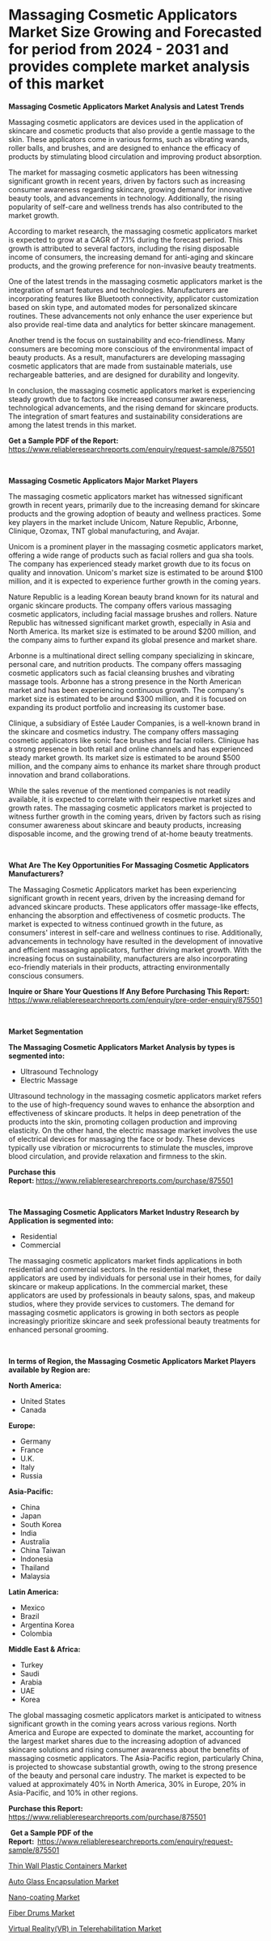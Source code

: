 <p><h1>Massaging Cosmetic Applicators Market Size Growing and Forecasted for period from 2024 - 2031 and provides complete market analysis of this market</h1></p><p><strong>Massaging Cosmetic Applicators Market Analysis and Latest Trends</strong></p>
<p><p>Massaging cosmetic applicators are devices used in the application of skincare and cosmetic products that also provide a gentle massage to the skin. These applicators come in various forms, such as vibrating wands, roller balls, and brushes, and are designed to enhance the efficacy of products by stimulating blood circulation and improving product absorption.</p><p>The market for massaging cosmetic applicators has been witnessing significant growth in recent years, driven by factors such as increasing consumer awareness regarding skincare, growing demand for innovative beauty tools, and advancements in technology. Additionally, the rising popularity of self-care and wellness trends has also contributed to the market growth.</p><p>According to market research, the massaging cosmetic applicators market is expected to grow at a CAGR of 7.1% during the forecast period. This growth is attributed to several factors, including the rising disposable income of consumers, the increasing demand for anti-aging and skincare products, and the growing preference for non-invasive beauty treatments.</p><p>One of the latest trends in the massaging cosmetic applicators market is the integration of smart features and technologies. Manufacturers are incorporating features like Bluetooth connectivity, applicator customization based on skin type, and automated modes for personalized skincare routines. These advancements not only enhance the user experience but also provide real-time data and analytics for better skincare management.</p><p>Another trend is the focus on sustainability and eco-friendliness. Many consumers are becoming more conscious of the environmental impact of beauty products. As a result, manufacturers are developing massaging cosmetic applicators that are made from sustainable materials, use rechargeable batteries, and are designed for durability and longevity.</p><p>In conclusion, the massaging cosmetic applicators market is experiencing steady growth due to factors like increased consumer awareness, technological advancements, and the rising demand for skincare products. The integration of smart features and sustainability considerations are among the latest trends in this market.</p></p>
<p><strong>Get a Sample PDF of the Report:&nbsp;</strong> <a href="https://www.reliableresearchreports.com/enquiry/request-sample/875501">https://www.reliableresearchreports.com/enquiry/request-sample/875501</a></p>
<p>&nbsp;</p>
<p><strong>Massaging Cosmetic Applicators Major Market Players</strong></p>
<p><p>The massaging cosmetic applicators market has witnessed significant growth in recent years, primarily due to the increasing demand for skincare products and the growing adoption of beauty and wellness practices. Some key players in the market include Unicom, Nature Republic, Arbonne, Clinique, Ozomax, TNT global manufacturing, and Avajar.</p><p>Unicom is a prominent player in the massaging cosmetic applicators market, offering a wide range of products such as facial rollers and gua sha tools. The company has experienced steady market growth due to its focus on quality and innovation. Unicom's market size is estimated to be around $100 million, and it is expected to experience further growth in the coming years.</p><p>Nature Republic is a leading Korean beauty brand known for its natural and organic skincare products. The company offers various massaging cosmetic applicators, including facial massage brushes and rollers. Nature Republic has witnessed significant market growth, especially in Asia and North America. Its market size is estimated to be around $200 million, and the company aims to further expand its global presence and market share.</p><p>Arbonne is a multinational direct selling company specializing in skincare, personal care, and nutrition products. The company offers massaging cosmetic applicators such as facial cleansing brushes and vibrating massage tools. Arbonne has a strong presence in the North American market and has been experiencing continuous growth. The company's market size is estimated to be around $300 million, and it is focused on expanding its product portfolio and increasing its customer base.</p><p>Clinique, a subsidiary of Estée Lauder Companies, is a well-known brand in the skincare and cosmetics industry. The company offers massaging cosmetic applicators like sonic face brushes and facial rollers. Clinique has a strong presence in both retail and online channels and has experienced steady market growth. Its market size is estimated to be around $500 million, and the company aims to enhance its market share through product innovation and brand collaborations.</p><p>While the sales revenue of the mentioned companies is not readily available, it is expected to correlate with their respective market sizes and growth rates. The massaging cosmetic applicators market is projected to witness further growth in the coming years, driven by factors such as rising consumer awareness about skincare and beauty products, increasing disposable income, and the growing trend of at-home beauty treatments.</p></p>
<p>&nbsp;</p>
<p><strong>What Are The Key Opportunities For Massaging Cosmetic Applicators Manufacturers?</strong></p>
<p><p>The Massaging Cosmetic Applicators market has been experiencing significant growth in recent years, driven by the increasing demand for advanced skincare products. These applicators offer massage-like effects, enhancing the absorption and effectiveness of cosmetic products. The market is expected to witness continued growth in the future, as consumers' interest in self-care and wellness continues to rise. Additionally, advancements in technology have resulted in the development of innovative and efficient massaging applicators, further driving market growth. With the increasing focus on sustainability, manufacturers are also incorporating eco-friendly materials in their products, attracting environmentally conscious consumers.</p></p>
<p><strong>Inquire or Share Your Questions If Any Before Purchasing This Report:</strong> <a href="https://www.reliableresearchreports.com/enquiry/pre-order-enquiry/875501">https://www.reliableresearchreports.com/enquiry/pre-order-enquiry/875501</a></p>
<p>&nbsp;</p>
<p><strong>Market Segmentation</strong></p>
<p><strong>The Massaging Cosmetic Applicators Market Analysis by types is segmented into:</strong></p>
<p><ul><li>Ultrasound Technology</li><li>Electric Massage</li></ul></p>
<p><p>Ultrasound technology in the massaging cosmetic applicators market refers to the use of high-frequency sound waves to enhance the absorption and effectiveness of skincare products. It helps in deep penetration of the products into the skin, promoting collagen production and improving elasticity. On the other hand, the electric massage market involves the use of electrical devices for massaging the face or body. These devices typically use vibration or microcurrents to stimulate the muscles, improve blood circulation, and provide relaxation and firmness to the skin.</p></p>
<p><strong>Purchase this Report:&nbsp;</strong><a href="https://www.reliableresearchreports.com/purchase/875501">https://www.reliableresearchreports.com/purchase/875501</a></p>
<p>&nbsp;</p>
<p><strong>The Massaging Cosmetic Applicators Market Industry Research by Application is segmented into:</strong></p>
<p><ul><li>Residential</li><li>Commercial</li></ul></p>
<p><p>The massaging cosmetic applicators market finds applications in both residential and commercial sectors. In the residential market, these applicators are used by individuals for personal use in their homes, for daily skincare or makeup applications. In the commercial market, these applicators are used by professionals in beauty salons, spas, and makeup studios, where they provide services to customers. The demand for massaging cosmetic applicators is growing in both sectors as people increasingly prioritize skincare and seek professional beauty treatments for enhanced personal grooming.</p></p>
<p>&nbsp;</p>
<p><strong>In terms of Region, the Massaging Cosmetic Applicators Market Players available by Region are:</strong></p>
<p>
    <p> <strong> North America: </strong>
        <ul>
            <li>United States</li>
            <li>Canada</li>
        </ul>
        </p> 
    <p> <strong> Europe: </strong>
        <ul>
            <li>Germany</li>
            <li>France</li>
            <li>U.K.</li>
            <li>Italy</li>
            <li>Russia</li>
        </ul>
        </p> 
    <p> <strong> Asia-Pacific: </strong>
        <ul>
            <li>China</li>
            <li>Japan</li>
            <li>South Korea</li>
            <li>India</li>
            <li>Australia</li>
            <li>China Taiwan</li>
            <li>Indonesia</li>
            <li>Thailand</li>
            <li>Malaysia</li>
        </ul>
        </p> 
    <p> <strong> Latin America: </strong>
        <ul>
            <li>Mexico</li>
            <li>Brazil</li>
            <li>Argentina Korea</li>
            <li>Colombia</li>
        </ul>
        </p> 
    <p> <strong> Middle East & Africa: </strong>
        <ul>
            <li>Turkey</li>
            <li>Saudi</li>
            <li>Arabia</li>
            <li>UAE</li>
            <li>Korea</li>
        </ul>
    </p>
    </p>
<p><p>The global massaging cosmetic applicators market is anticipated to witness significant growth in the coming years across various regions. North America and Europe are expected to dominate the market, accounting for the largest market shares due to the increasing adoption of advanced skincare solutions and rising consumer awareness about the benefits of massaging cosmetic applicators. The Asia-Pacific region, particularly China, is projected to showcase substantial growth, owing to the strong presence of the beauty and personal care industry. The market is expected to be valued at approximately 40% in North America, 30% in Europe, 20% in Asia-Pacific, and 10% in other regions.</p></p>
<p><strong>Purchase this Report: </strong><a href="https://www.reliableresearchreports.com/purchase/875501">https://www.reliableresearchreports.com/purchase/875501</a></p>
<p>&nbsp;<strong>Get a Sample PDF of the Report:&nbsp;&nbsp;</strong><a href="https://www.reliableresearchreports.com/enquiry/request-sample/875501">https://www.reliableresearchreports.com/enquiry/request-sample/875501</a></p>
<p><strong></strong></p>
<p><p><a href="https://medium.com/@aleenstokes34346/thin-wall-plastic-containers-nbsp-market-focuses-on-market-share-size-and-projected-forecast-till-4755f0e3e909">Thin Wall Plastic Containers Market</a></p><p><a href="http://issuu.com/reportprime-2/docs/auto-glass-encapsulation-market-size-2030.pptx">Auto Glass Encapsulation Market</a></p><p><a href="http://issuu.com/reportprime-2/docs/nano-coating-market-size-2030.pptx">Nano-coating Market</a></p><p><a href="https://medium.com/@aleenstokes34346/fiber-drums-market-size-reveals-the-best-marketing-channels-in-global-industry-1aef6df9f89f">Fiber Drums Market</a></p><p><a href="https://github.com/myacatherineblakecaczo9vcsw/Market-Research-Report-List-1/blob/main/virtual-realityvr-in-telerehabilitation-market.md">Virtual Reality(VR) in Telerehabilitation Market</a></p></p>